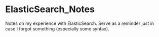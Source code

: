 # ElasticSearch_Notes
Notes on my experience with ElasticSearch. Serve as a reminder just in case I forgot something (especially some syntax).
